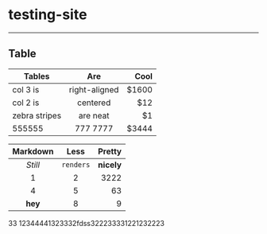 # testing-site
[//]: # (This comment won't be rendered to the visitor!)
___

## Table

| Tables        | Are           | Cool  |
| ------------- |:-------------:| -----:|
| col 3 is      | right-aligned | $1600 |
| col 2 is      | centered      |   $12 |
| zebra stripes | are neat      |    $1 |
| 555555 | 777 7777      |    $3444 |



Markdown | Less | Pretty
:---: | :---: | ---:
*Still* | `renders` | **nicely**
1 | 2 | 3222
4 | 5 | 63
**hey** | 8 | 9
33
12344441323332fdss322233331221232223